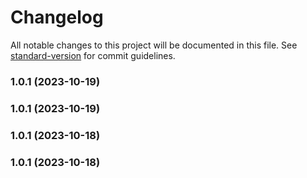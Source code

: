 # Changelog

All notable changes to this project will be documented in this file. See [standard-version](https://github.com/conventional-changelog/standard-version) for commit guidelines.

### 1.0.1 (2023-10-19)

### 1.0.1 (2023-10-19)

### 1.0.1 (2023-10-18)

### 1.0.1 (2023-10-18)
